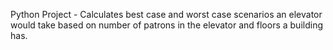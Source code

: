 Python Project - Calculates best case and worst case scenarios an elevator would take based on number of patrons in the elevator and floors a building has. 



